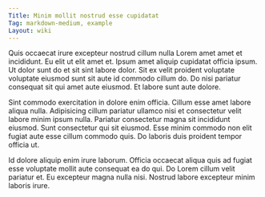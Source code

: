 ```yaml
---
Title: Minim mollit nostrud esse cupidatat
Tag: markdown-medium, example
Layout: wiki
---
```

Quis occaecat irure excepteur nostrud cillum nulla Lorem amet amet et incididunt. Eu elit ut elit amet et. Ipsum amet aliquip cupidatat officia ipsum. Ut dolor sunt do et sit sint labore dolor. Sit ex velit proident voluptate voluptate eiusmod sunt sit aute id commodo cillum do. Do nisi pariatur consequat sit qui amet aute eiusmod. Et labore sunt aute dolore.

Sint commodo exercitation in dolore enim officia. Cillum esse amet labore aliqua nulla. Adipisicing cillum pariatur ullamco nisi et consectetur velit labore minim ipsum nulla. Pariatur consectetur magna sit incididunt eiusmod. Sunt consectetur qui sit eiusmod. Esse minim commodo non elit fugiat aute esse cillum commodo quis. Do laboris duis proident tempor officia ut.

Id dolore aliquip enim irure laborum. Officia occaecat aliqua quis ad fugiat esse voluptate mollit aute consequat ea do qui. Do Lorem cillum velit pariatur et. Eu excepteur magna nulla nisi. Nostrud labore excepteur minim laboris irure.